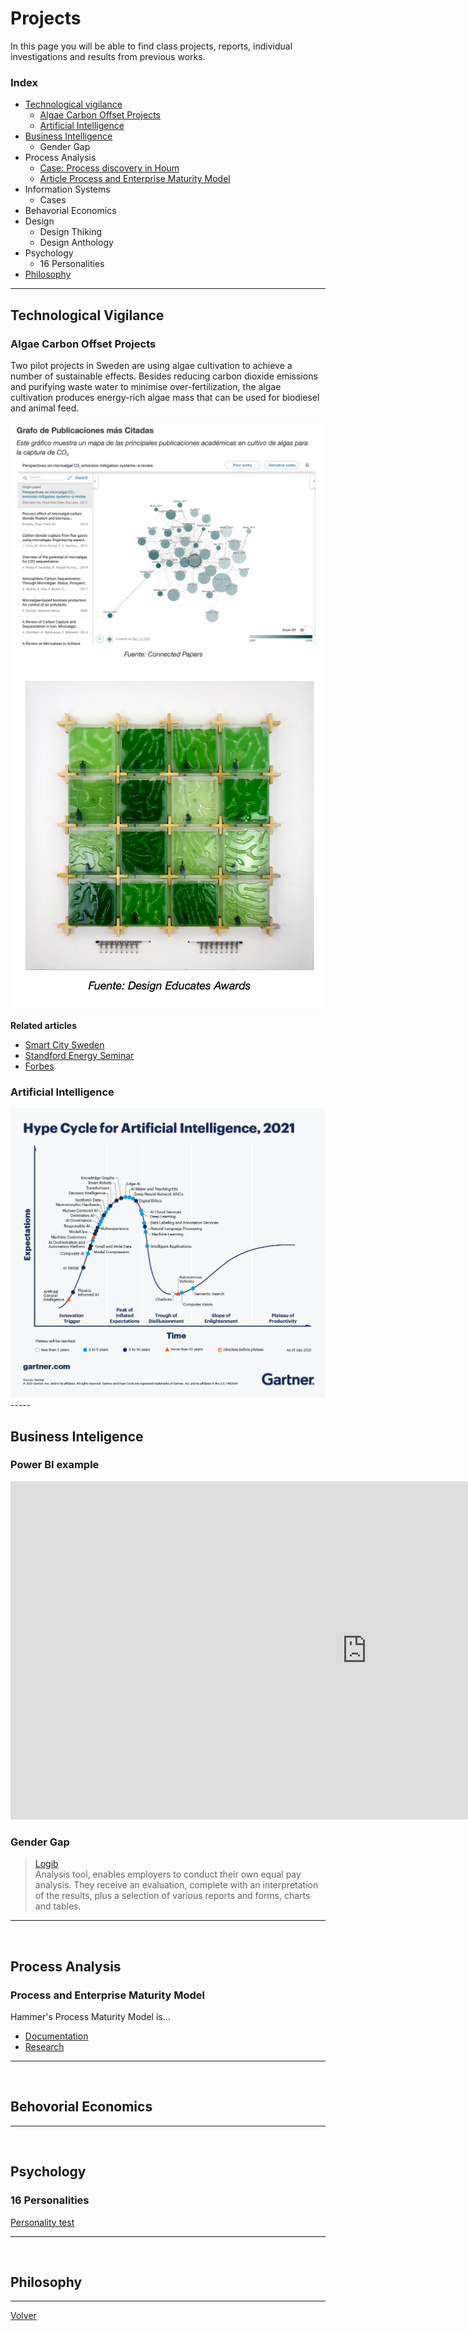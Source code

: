 # Projects

In this page you will be able to find class projects, reports, individual investigations and results from previous works.

### Index
* [Technological vigilance](#tech_vigilance)
  * [Algae Carbon Offset Projects](#algae)
  * [Artificial Intelligence](#ai)
* [Business Intelligence](#bi)
  * Gender Gap
* Process Analysis
  * [Case: Process discovery in Houm](./projects/houm_case.html) 
  * [Article Process and Enterprise Maturity Model](#process)
* Information Systems
  * Cases 
* Behavorial Economics
* Design
  * Design Thiking 
  * Design Anthology
* Psychology
  * 16 Personalities 
* [Philosophy]()


----

## Technological Vigilance <a name="tech_vigilance"></a>

### Algae Carbon Offset Projects <a name="algae"></a>
Two pilot projects in Sweden are using algae cultivation to achieve a number of sustainable effects. Besides reducing carbon dioxide emissions and purifying waste water to minimise over-fertilization, the algae cultivation produces energy-rich algae mass that can be used for biodiesel and animal feed. 

<img src="./assets/img/AlgaeCO2Capture.png">

<br>

<img src="./assets/img/DesignEducatesAward.png">

**Related articles** <a name="ai"></a>
* [Smart City Sweden](https://smartcitysweden.com/best-practice/300/algae-projects-reduction-of-co2-and-production-of-biomass-is-climate-win-win/)
* [Standford Energy Seminar](https://youtu.be/64clWE7AfLg)
* [Forbes](https://www.forbes.com/sites/jeffmcmahon/2019/05/28/algae-single-celled-savior-of-the-climate-crisis/?sh=77ec9a2b55df)

### Artificial Intelligence
<img src="./assets/img/HypeCycleAI.png">
-----
<br>

## Business Inteligence <a name="bi"></a>
### Power BI example
<iframe title="Reporte Ventas Videojuegos - Page 1" width="1140" height="541.25" src="https://app.powerbi.com/reportEmbed?reportId=c019f37b-b110-4a92-8159-9ede9c313fd5&autoAuth=true&ctid=5ff5d9fa-f83f-4ac1-a4d2-eb48ea0a00d2&config=eyJjbHVzdGVyVXJsIjoiaHR0cHM6Ly93YWJpLXNvdXRoLWNlbnRyYWwtdXMtcmVkaXJlY3QuYW5hbHlzaXMud2luZG93cy5uZXQvIn0%3D" frameborder="0" allowFullScreen="true"></iframe>

<br>

### Gender Gap
>[Logib](https://www.logib.admin.ch/home)    
Analysis tool, enables employers to conduct their own equal pay analysis. They receive an evaluation, complete with an interpretation of the results, plus a selection of various reports and forms, charts and tables.  
-----
<br>

## Process Analysis <a name="process"></a>
### Process and Enterprise Maturity Model
Hammer's Process Maturity Model is...

* [Documentation](http://www.hammerandco.com/pemm.htm)
* [Research](https://www.researchgate.net/publication/265220113_Michael_Hammer%27s_Process_and_Enterprise_Maturity_Model)

-----
<br>

## Behovorial Economics

-----
<br>


## Psychology
### 16 Personalities 

[Personality test](https://www.16personalities.com/free-personality-test)

-----
<br>

## Philosophy

------
[Volver](./)
